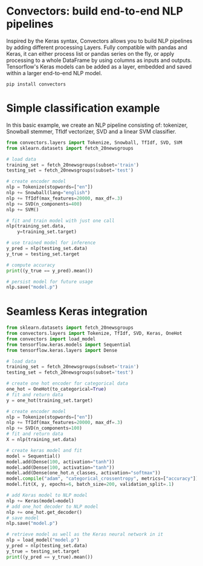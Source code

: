 Convectors: build end-to-end NLP pipelines
==========

Inspired by the Keras syntax, Convectors allows you to build NLP pipelines by adding different processing Layers.
Fully compatible with pandas and Keras, it can either process list or pandas series on the fly, or apply processing to a whole DataFrame by using columns as inputs and outputs. Tensorflow's Keras models can be added as a layer, embedded and saved within a larger end-to-end NLP model.


```
pip install convectors
```

Simple classification example
=====

In this basic example, we create an NLP pipeline consisting of: tokenizer, Snowball stemmer, TfIdf vectorizer, SVD and a linear SVM classifier.

```python
from convectors.layers import Tokenize, Snowball, TfIdf, SVD, SVM
from sklearn.datasets import fetch_20newsgroups

# load data
training_set = fetch_20newsgroups(subset='train')
testing_set = fetch_20newsgroups(subset='test')

# create encoder model
nlp = Tokenize(stopwords=["en"])
nlp += Snowball(lang="english")
nlp += TfIdf(max_features=20000, max_df=.3)
nlp += SVD(n_components=400)
nlp += SVM()

# fit and train model with just one call
nlp(training_set.data,
    y=training_set.target)

# use trained model for inference
y_pred = nlp(testing_set.data)
y_true = testing_set.target

# compute accuracy
print((y_true == y_pred).mean())

# persist model for future usage
nlp.save("model.p")
```

Seamless Keras integration
=====

```python
from sklearn.datasets import fetch_20newsgroups
from convectors.layers import Tokenize, TfIdf, SVD, Keras, OneHot
from convectors import load_model
from tensorflow.keras.models import Sequential
from tensorflow.keras.layers import Dense

# load data
training_set = fetch_20newsgroups(subset='train')
testing_set = fetch_20newsgroups(subset='test')

# create one hot encoder for categorical data
one_hot = OneHot(to_categorical=True)
# fit and return data
y = one_hot(training_set.target)

# create encoder model
nlp = Tokenize(stopwords=["en"])
nlp += TfIdf(max_features=20000, max_df=.3)
nlp += SVD(n_components=100)
# fit and return data
X = nlp(training_set.data)

# create keras model and fit
model = Sequential()
model.add(Dense(100, activation="tanh"))
model.add(Dense(100, activation="tanh"))
model.add(Dense(one_hot.n_classes, activation="softmax"))
model.compile("adam", "categorical_crossentropy", metrics=["accuracy"])
model.fit(X, y, epochs=6, batch_size=200, validation_split=.1)

# add Keras model to NLP model
nlp += Keras(model=model)
# add one_hot decoder to NLP model
nlp += one_hot.get_decoder()
# save model
nlp.save("model.p")

# retrieve model as well as the Keras neural network in it
nlp = load_model("model.p")
y_pred = nlp(testing_set.data)
y_true = testing_set.target
print((y_pred == y_true).mean())
```